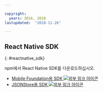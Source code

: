 ```yaml
---

copyright:
  years: 2016, 2018
lastupdated:  "2018-11-26"

---
```


##	React Native SDK
{: #reactnative_sdk}

npm에서 React Native SDK를 다운로드하십시오.

* [Mobile Foundation용 SDK ![외부 링크 아이콘](../../icons/launch-glyph.svg "외부 링크 아이콘")](https://www.npmjs.com/package/react-native-ibm-mobilefirst)
* [JSONStore용 SDK ![외부 링크 아이콘](../../icons/launch-glyph.svg "외부 링크 아이콘")](https://www.npmjs.com/package/react-native-mobilefirst-jsonstore)

